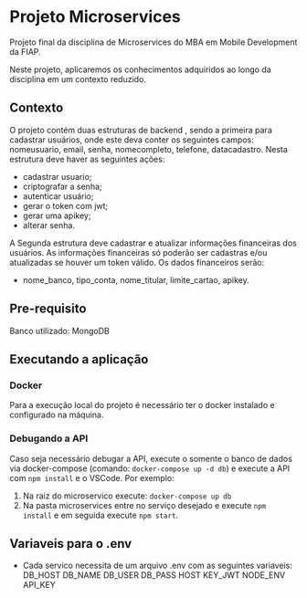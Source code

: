 # Projeto Microservices

Projeto final da disciplina de Microservices do MBA em Mobile Development da FIAP.

Neste projeto, aplicaremos os conhecimentos adquiridos ao longo da disciplina em um contexto reduzido.

## Contexto

O projeto contém duas estruturas de backend , sendo a primeira para cadastrar usuários, onde este deva conter os seguintes campos: nomeusuario, email, senha, nomecompleto, telefone, datacadastro. Nesta estrutura deve haver as seguintes ações: 
 - cadastrar usuario; 
 - criptografar a senha; 
 - autenticar usuário; 
 - gerar o token com jwt; 
 - gerar uma apikey;
 - alterar senha. 

 A Segunda estrutura deve cadastrar e atualizar informações financeiras dos usuários. As informações financeiras só poderão ser cadastras e/ou atualizadas se houver um token válido. Os dados financeiros serão: 
 - nome_banco, tipo_conta, nome_titular, limite_cartao, apikey. 

## Pre-requisito

Banco utilizado: MongoDB

## Executando a aplicação

### Docker

Para a execução local do projeto é necessário ter o docker instalado e configurado na máquina.

### Debugando a API

Caso seja necessário debugar a API, execute o somente o banco de dados via docker-compose (comando: `docker-compose up -d db`) e execute a API com `npm install` e o VSCode. Por exemplo:
1. Na raiz do microservico execute: `docker-compose up db`
2. Na pasta microservices entre no serviço desejado e execute `npm install` e em seguida execute `npm start`.

## Variaveis para o .env
 - Cada servico necessita de um arquivo .env com as seguintes variaveis:
DB_HOST
DB_NAME
DB_USER
DB_PASS
HOST
KEY_JWT
NODE_ENV
API_KEY

